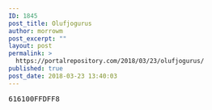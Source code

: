 ```yaml
---
ID: 1845
post_title: Olufjogurus
author: morrowm
post_excerpt: ""
layout: post
permalink: >
  https://portalrepository.com/2018/03/23/olufjogurus/
published: true
post_date: 2018-03-23 13:40:03
---
```

<pre>616100FFDFF8</pre>